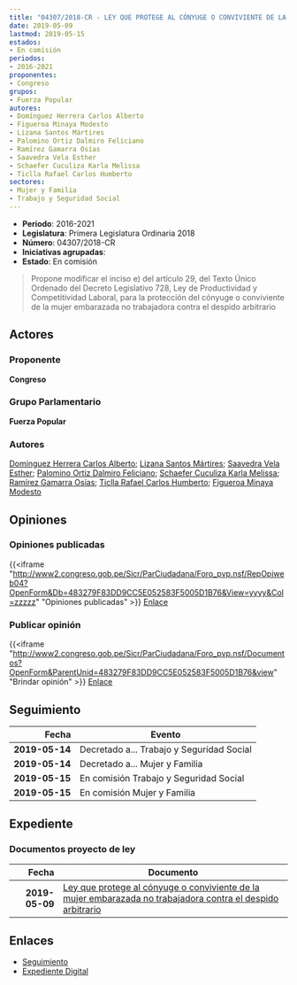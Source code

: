 ```yaml
---
title: "04307/2018-CR - LEY QUE PROTEGE AL CÓNYUGE O CONVIVIENTE DE LA MUJER EMBARAZADA NO TRABAJADORA CONTRA EL DESPIDO ARBITRARIO"
date: 2019-05-09
lastmod: 2019-05-15
estados:
- En comisión
periodos:
- 2016-2021
proponentes:
- Congreso
grupos:
- Fuerza Popular
autores:
- Domínguez Herrera Carlos Alberto
- Figueroa Minaya Modesto
- Lizana Santos Mártires
- Palomino Ortiz Dalmiro Feliciano
- Ramírez Gamarra Osías
- Saavedra Vela Esther
- Schaefer Cuculiza Karla Melissa
- Ticlla Rafael Carlos Humberto
sectores:
- Mujer y Familia
- Trabajo y Seguridad Social
---
```

- **Periodo**: 2016-2021
- **Legislatura**: Primera Legislatura Ordinaria 2018
- **Número**: 04307/2018-CR
- **Iniciativas agrupadas**: 
- **Estado**: En comisión

> Propone modificar el inciso e) del artículo 29, del Texto Único Ordenado del Decreto Legislativo 728, Ley de Productividad y Competitividad Laboral, para la protección del cónyuge o conviviente de la mujer embarazada no trabajadora contra el despido arbitrario


## Actores

### Proponente

**Congreso**

### Grupo Parlamentario

**Fuerza Popular**

### Autores

[Domínguez Herrera Carlos Alberto](mailto:mailto:cdominguez@congreso.gob.pe); [Lizana Santos Mártires](mailto:mailto:mlizana@congreso.gob.pe); [Saavedra Vela Esther](mailto:mailto:esaavedra@congreso.gob.pe); [Palomino Ortiz Dalmiro Feliciano](mailto:mailto:dfpalomino@congreso.gob.pe); [Schaefer Cuculiza Karla Melissa](mailto:mailto:kschaefer@congreso.gob.pe); [Ramírez Gamarra Osías](mailto:mailto:oramirez@congreso.gob.pe); [Ticlla Rafael Carlos Humberto](mailto:mailto:cticlla@congreso.gob.pe); [Figueroa Minaya Modesto](mailto:mailto:mfigueroam@congreso.gob.pe)

## Opiniones

### Opiniones publicadas

{{<iframe "http://www2.congreso.gob.pe/Sicr/ParCiudadana/Foro_pvp.nsf/RepOpiweb04?OpenForm&Db=483279F83DD9CC5E052583F5005D1B76&View=yyyy&Col=zzzzz" "Opiniones publicadas" >}}
[Enlace](http://www2.congreso.gob.pe/Sicr/ParCiudadana/Foro_pvp.nsf/RepOpiweb04?OpenForm&Db=483279F83DD9CC5E052583F5005D1B76&View=yyyy&Col=zzzzz)

### Publicar opinión

{{<iframe "http://www2.congreso.gob.pe/Sicr/ParCiudadana/Foro_pvp.nsf/Documentos?OpenForm&ParentUnid=483279F83DD9CC5E052583F5005D1B76&view" "Brindar opinión" >}}
[Enlace](http://www2.congreso.gob.pe/Sicr/ParCiudadana/Foro_pvp.nsf/Documentos?OpenForm&ParentUnid=483279F83DD9CC5E052583F5005D1B76&view)


## Seguimiento

| Fecha | Evento |
|------:|--------|
| **2019-05-14** | Decretado a... Trabajo y Seguridad Social |
| **2019-05-14** | Decretado a... Mujer y Familia |
| **2019-05-15** | En comisión Trabajo y Seguridad Social |
| **2019-05-15** | En comisión Mujer y Familia |

## Expediente

### Documentos proyecto de ley

| Fecha | Documento |
|------:|-----------|
| **2019-05-09** | [Ley que protege al cónyuge o conviviente de la mujer embarazada no trabajadora contra el despido arbitrario](http://www.leyes.congreso.gob.pe/Documentos/2016_2021/Proyectos_de_Ley_y_de_Resoluciones_Legislativas/PL0430720190509.pdf) |

## Enlaces

- [Seguimiento](http://www2.congreso.gob.pe/Sicr/TraDocEstProc/CLProLey2016.nsf/f7fff46988ca05b1052578e100829cc7/296034327d21d3a9052583f500734302?OpenDocument)
- [Expediente Digital](http://www2.congreso.gob.pe/Sicr/TraDocEstProc/Expvirt_2011.nsf/visbusqptramdoc1621/04307?opendocument)

